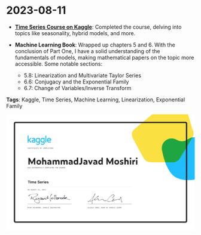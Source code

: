 # 2023-08-11

- **[Time Series Course on Kaggle](https://www.kaggle.com/learn/certification/mjmthegreat/time-series)**: Completed the course, delving into topics like seasonality, hybrid models, and more. 

- **Machine Learning Book**: Wrapped up chapters 5 and 6. With the conclusion of Part One, I have a solid understanding of the fundamentals of models, making mathematical papers on the topic more accessible. Some notable sections:
  - 5.8: Linearization and Multivariate Taylor Series
  - 6.6: Conjugacy and the Exponential Family
  - 6.7: Change of Variables/Inverse Transform

**Tags**: Kaggle, Time Series, Machine Learning, Linearization, Exponential Family

![](/Source/MohammadJavad%20Moshiri%20-%20Time%20Series.png)
